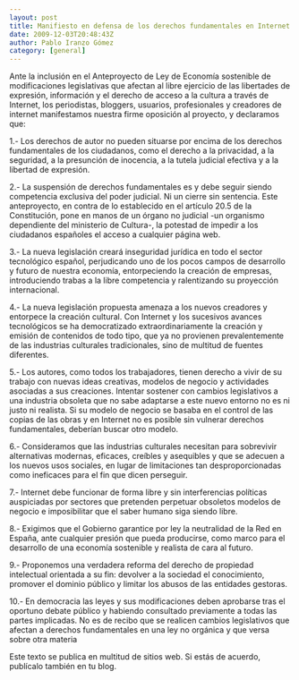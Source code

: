 ```yaml
---
layout: post
title: Manifiesto en defensa de los derechos fundamentales en Internet
date: 2009-12-03T20:48:43Z
author: Pablo Iranzo Gómez
category: [general]
---
```

Ante la inclusión en el Anteproyecto de Ley de Economía sostenible de
modificaciones legislativas que afectan al libre ejercicio de las
libertades de expresión, información y el derecho de acceso a la cultura
a través de Internet, los periodistas, bloggers, usuarios, profesionales
y creadores de internet manifestamos nuestra firme oposición al
proyecto, y declaramos que:

1.- Los derechos de autor no pueden situarse por encima de los derechos
fundamentales de los ciudadanos, como el derecho a la privacidad, a la
seguridad, a la presunción de inocencia, a la tutela judicial efectiva y
a la libertad de expresión.

2.- La suspensión de derechos fundamentales es y debe seguir siendo
competencia exclusiva del poder judicial. Ni un cierre sin sentencia.
Este anteproyecto, en contra de lo establecido en el artículo 20.5 de la
Constitución, pone en manos de un órgano no judicial -un organismo
dependiente del ministerio de Cultura-, la potestad de impedir a los
ciudadanos españoles el acceso a cualquier página web.

3.- La nueva legislación creará inseguridad jurídica en todo el sector
tecnológico español, perjudicando uno de los pocos campos de desarrollo
y futuro de nuestra economía, entorpeciendo la creación de empresas,
introduciendo trabas a la libre competencia y ralentizando su proyección
internacional.

4.- La nueva legislación propuesta amenaza a los nuevos creadores y
entorpece la creación cultural. Con Internet y los sucesivos avances
tecnológicos se ha democratizado extraordinariamente la creación y
emisión de contenidos de todo tipo, que ya no provienen prevalentemente
de las industrias culturales tradicionales, sino de multitud de fuentes
diferentes.

5.- Los autores, como todos los trabajadores, tienen derecho a vivir de
su trabajo con nuevas ideas creativas, modelos de negocio y actividades
asociadas a sus creaciones. Intentar sostener con cambios legislativos a
una industria obsoleta que no sabe adaptarse a este nuevo entorno no es
ni justo ni realista. Si su modelo de negocio se basaba en el control de
las copias de las obras y en Internet no es posible sin vulnerar
derechos fundamentales, deberían buscar otro modelo.

6.- Consideramos que las industrias culturales necesitan para sobrevivir
alternativas modernas, eficaces, creíbles y asequibles y que se adecuen
a los nuevos usos sociales, en lugar de limitaciones tan
desproporcionadas como ineficaces para el fin que dicen perseguir.

7.- Internet debe funcionar de forma libre y sin interferencias
políticas auspiciadas por sectores que pretenden perpetuar obsoletos
modelos de negocio e imposibilitar que el saber humano siga siendo
libre.

8.- Exigimos que el Gobierno garantice por ley la neutralidad de la Red
en España, ante cualquier presión que pueda producirse, como marco para
el desarrollo de una economía sostenible y realista de cara al futuro.

9.- Proponemos una verdadera reforma del derecho de propiedad
intelectual orientada a su fin: devolver a la sociedad el conocimiento,
promover el dominio público y limitar los abusos de las entidades
gestoras.

10.- En democracia las leyes y sus modificaciones deben aprobarse tras
el oportuno debate público y habiendo consultado previamente a todas las
partes implicadas. No es de recibo que se realicen cambios legislativos
que afectan a derechos fundamentales en una ley no orgánica y que versa
sobre otra materia

Este texto se publica en multitud de sitios web. Si estás de acuerdo,
publícalo también en tu blog.
